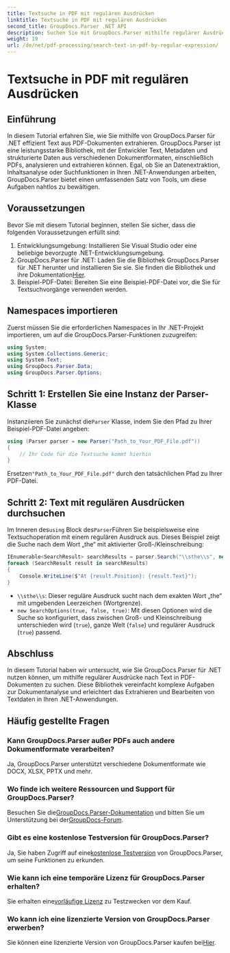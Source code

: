 ```yaml
---
title: Textsuche in PDF mit regulären Ausdrücken
linktitle: Textsuche in PDF mit regulären Ausdrücken
second_title: GroupDocs.Parser .NET API
description: Suchen Sie mit GroupDocs.Parser mithilfe regulärer Ausdrücke nach bestimmtem Text in PDF-Dokumenten. Extrahieren, analysieren und bearbeiten Sie PDF-Text mühelos.
weight: 19
url: /de/net/pdf-processing/search-text-in-pdf-by-regular-expression/
---
```


# Textsuche in PDF mit regulären Ausdrücken

## Einführung
In diesem Tutorial erfahren Sie, wie Sie mithilfe von GroupDocs.Parser für .NET effizient Text aus PDF-Dokumenten extrahieren. GroupDocs.Parser ist eine leistungsstarke Bibliothek, mit der Entwickler Text, Metadaten und strukturierte Daten aus verschiedenen Dokumentformaten, einschließlich PDFs, analysieren und extrahieren können. Egal, ob Sie an Datenextraktion, Inhaltsanalyse oder Suchfunktionen in Ihren .NET-Anwendungen arbeiten, GroupDocs.Parser bietet einen umfassenden Satz von Tools, um diese Aufgaben nahtlos zu bewältigen.
## Voraussetzungen
Bevor Sie mit diesem Tutorial beginnen, stellen Sie sicher, dass die folgenden Voraussetzungen erfüllt sind:
1. Entwicklungsumgebung: Installieren Sie Visual Studio oder eine beliebige bevorzugte .NET-Entwicklungsumgebung.
2.  GroupDocs.Parser für .NET: Laden Sie die Bibliothek GroupDocs.Parser für .NET herunter und installieren Sie sie. Sie finden die Bibliothek und ihre Dokumentation[Hier](https://releases.groupdocs.com/parser/net/).
3. Beispiel-PDF-Datei: Bereiten Sie eine Beispiel-PDF-Datei vor, die Sie für Textsuchvorgänge verwenden werden.

## Namespaces importieren
Zuerst müssen Sie die erforderlichen Namespaces in Ihr .NET-Projekt importieren, um auf die GroupDocs.Parser-Funktionen zuzugreifen:
```csharp
using System;
using System.Collections.Generic;
using System.Text;
using GroupDocs.Parser.Data;
using GroupDocs.Parser.Options;
```
## Schritt 1: Erstellen Sie eine Instanz der Parser-Klasse
 Instanziieren Sie zunächst die`Parser` Klasse, indem Sie den Pfad zu Ihrer Beispiel-PDF-Datei angeben:
```csharp
using (Parser parser = new Parser("Path_to_Your_PDF_File.pdf"))
{
    // Ihr Code für die Textsuche kommt hierhin
}
```
 Ersetzen`"Path_to_Your_PDF_File.pdf"` durch den tatsächlichen Pfad zu Ihrer PDF-Datei.
## Schritt 2: Text mit regulären Ausdrücken durchsuchen
 Im Inneren des`using` Block des`Parser`Führen Sie beispielsweise eine Textsuchoperation mit einem regulären Ausdruck aus. Dieses Beispiel zeigt die Suche nach dem Wort „the“ mit aktivierter Groß-/Kleinschreibung:
```csharp
IEnumerable<SearchResult> searchResults = parser.Search("\\sthe\\s", new SearchOptions(true, false, true));
foreach (SearchResult result in searchResults)
{
    Console.WriteLine($"At {result.Position}: {result.Text}");
}
```
- `\\sthe\\s`: Dieser reguläre Ausdruck sucht nach dem exakten Wort „the“ mit umgebenden Leerzeichen (Wortgrenze).
- `new SearchOptions(true, false, true)`: Mit diesen Optionen wird die Suche so konfiguriert, dass zwischen Groß- und Kleinschreibung unterschieden wird (`true`), ganze Welt (`false`) und regulärer Ausdruck (`true`) passend.

## Abschluss
In diesem Tutorial haben wir untersucht, wie Sie GroupDocs.Parser für .NET nutzen können, um mithilfe regulärer Ausdrücke nach Text in PDF-Dokumenten zu suchen. Diese Bibliothek vereinfacht komplexe Aufgaben zur Dokumentanalyse und erleichtert das Extrahieren und Bearbeiten von Textdaten in Ihren .NET-Anwendungen.

## Häufig gestellte Fragen
### Kann GroupDocs.Parser außer PDFs auch andere Dokumentformate verarbeiten?
Ja, GroupDocs.Parser unterstützt verschiedene Dokumentformate wie DOCX, XLSX, PPTX und mehr.
### Wo finde ich weitere Ressourcen und Support für GroupDocs.Parser?
 Besuchen Sie die[GroupDocs.Parser-Dokumentation](https://tutorials.groupdocs.com/parser/net/) und bitten Sie um Unterstützung bei der[GroupDocs-Forum](https://forum.groupdocs.com/c/parser/17).
### Gibt es eine kostenlose Testversion für GroupDocs.Parser?
 Ja, Sie haben Zugriff auf eine[kostenlose Testversion](https://releases.groupdocs.com/) von GroupDocs.Parser, um seine Funktionen zu erkunden.
### Wie kann ich eine temporäre Lizenz für GroupDocs.Parser erhalten?
 Sie erhalten eine[vorläufige Lizenz](https://purchase.groupdocs.com/temporary-license/) zu Testzwecken vor dem Kauf.
### Wo kann ich eine lizenzierte Version von GroupDocs.Parser erwerben?
 Sie können eine lizenzierte Version von GroupDocs.Parser kaufen bei[Hier](https://purchase.groupdocs.com/buy).